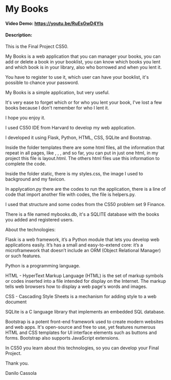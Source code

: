 # My Books
#### Video Demo:  <https://youtu.be/RuEsGwD4YIs>
#### Description:
This is the Final Project CS50.

My Books is a web application that you can manager your books, you can add or delete a book in your booklist, you can know which books you lent and which book is in your library, also who borrowed and when you lent it.

You have to register to use it, which user can have your booklist, it's possible to chance your password.

My Books is a simple application, but very useful.

It's very ease to forget which or for who you lent your book, I've lost a few books because I don't remember for who I lent it.

I hope you enjoy it.

I used CS50 IDE from Harvard to develop my web application.

I developed it using Flask, Python, HTML, CSS, SQLite and Bootstrap.

Inside the folder templates there are some html files, all the information that repeat in all pages, like <html>, <head>, <meta>, <body> and so far, you can put in just one html, in my project this file is layout.html. The others html files use this information to complete the code.

Inside the folder static, there is my styles.css, the image I used to background and my favicon.

In applycation.py there are the codes to run the application, there is a line of code that import another file with codes, the file is helpers.py.

I used that structure and some codes from the CS50 problem set 9 Finance.

There is a file named mybooks.db, it's a SQLITE database with the books you added and registered users.



About the technologies:

Flask is a web framework, it’s a Python module that lets you develop web applications easily. It’s has a small and easy-to-extend core: it’s a microframework that doesn’t include an ORM (Object Relational Manager) or such features.

Python is a programming language.

HTML - HyperText Markup Language (HTML) is the set of markup symbols or codes inserted into a file intended for display on the Internet. The markup tells web browsers how to display a web page's words and images.

CSS - Cascading Style Sheets is a mechanism for adding style to a web document

SQLite is a C language library that implements an embedded SQL database.

Bootstrap is a potent front-end framework used to create modern websites and web apps. It's open-source and free to use, yet features numerous HTML and CSS templates for UI interface elements such as buttons and forms. Bootstrap also supports JavaScript extensions.

In CS50 you learn about this technologies, so you can develop your Final Project.



Thank you.

Danilo Cassola

